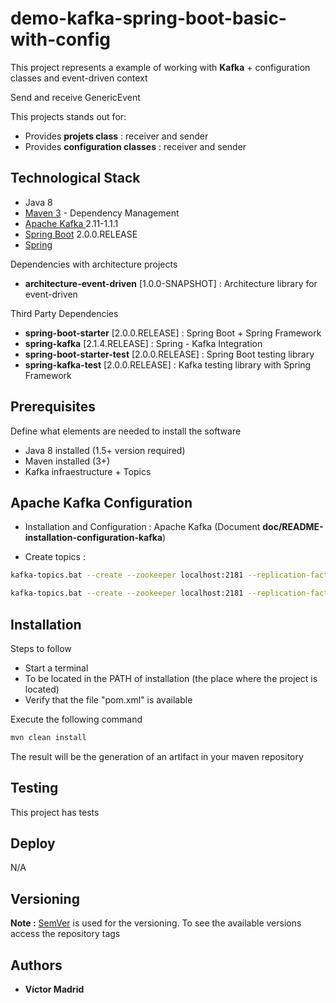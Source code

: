 # demo-kafka-spring-boot-basic-with-config

This project represents a  example of working with **Kafka** + configuration classes and event-driven context

Send and receive GenericEvent

This projects stands out for:

* Provides **projets class** : receiver and sender
* Provides **configuration classes** : receiver and sender

## Technological Stack

* Java 8
* [Maven 3](https://maven.apache.org/) - Dependency Management
* [Apache Kafka ](https://kafka.apache.org/) 2.11-1.1.1
* [Spring Boot](https://spring.io/projects/spring-boot) 2.0.0.RELEASE
* [Spring](https://spring.io)
 

Dependencies with architecture projects

* **architecture-event-driven** [1.0.0-SNAPSHOT] : Architecture library for event-driven

Third Party Dependencies

* **spring-boot-starter** [2.0.0.RELEASE] : Spring Boot + Spring Framework 
* **spring-kafka** [2.1.4.RELEASE] : Spring - Kafka Integration
* **spring-boot-starter-test** [2.0.0.RELEASE] : Spring Boot testing library
* **spring-kafka-test** [2.0.0.RELEASE] : Kafka testing library with Spring Framework

## Prerequisites

Define what elements are needed to install the software

* Java 8 installed (1.5+ version required)
* Maven installed  (3+)
* Kafka infraestructure + Topics

## Apache Kafka Configuration

* Installation and Configuration : Apache Kafka (Document **doc/README-installation-configuration-kafka**)

* Create topics :

```bash
kafka-topics.bat --create --zookeeper localhost:2181 --replication-factor 1 --partitions 1 --topic topic-1

kafka-topics.bat --create --zookeeper localhost:2181 --replication-factor 1 --partitions 1 --topic topic-2
```

## Installation

Steps to follow

* Start a terminal
* To be located in the PATH of installation (the place where the project is located)
* Verify that the file "pom.xml" is available

Execute the following command

```bash
mvn clean install
```

The result will be the generation of an artifact in your maven repository

## Testing

This project has tests

## Deploy

N/A

## Versioning

**Note :** [SemVer](http://semver.org/) is used for the versioning. 
To see the available versions access the repository tags

## Authors

* **Víctor Madrid**
